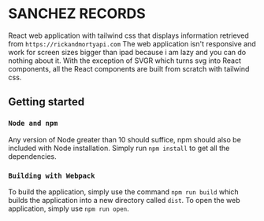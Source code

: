 # SANCHEZ RECORDS
React web application with tailwind css that displays information retrieved from `https://rickandmortyapi.com` The web application isn't responsive and work for screen sizes bigger than ipad because i am lazy and you can do nothing about it. With the exception of SVGR which turns svg into React components, all the React components are built from scratch with tailwind css.

## Getting started
### `Node and npm`
Any version of Node greater than 10 should suffice, npm should also be included with Node installation. Simply run `npm install` to get all the dependencies.
### `Building with Webpack`
To build the application, simply use the command `npm run build` which builds the application into a new directory called `dist`. To open the web application, simply use `npm run open`.

